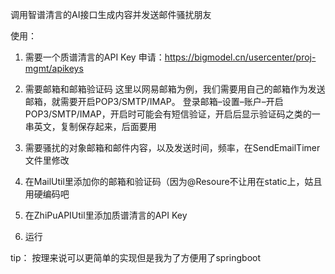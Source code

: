 调用智谱清言的AI接口生成内容并发送邮件骚扰朋友

使用：

1. 需要一个质谱清言的API Key
申请：https://bigmodel.cn/usercenter/proj-mgmt/apikeys

2. 需要邮箱和邮箱验证码
   这里以网易邮箱为例，我们需要用自己的邮箱作为发送邮箱，就需要开启POP3/SMTP/IMAP。
   登录邮箱–设置–账户–开启POP3/SMTP/IMAP，开启时可能会有短信验证，开启后显示验证码之类的一串英文，复制保存起来，后面要用
   
3. 需要骚扰的对象邮箱和邮件内容，以及发送时间，频率，在SendEmailTimer文件里修改

4. 在MailUtil里添加你的邮箱和验证码（因为@Resoure不让用在static上，姑且用硬编码吧

5. 在ZhiPuAPIUtil里添加质谱清言的API Key

6. 运行 

tip：
按理来说可以更简单的实现但是我为了方便用了springboot
